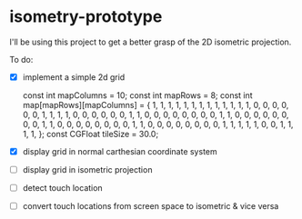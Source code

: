 isometry-prototype
==================

I'll be using this project to get a better grasp of the 2D isometric projection.

To do:
- [x] implement a simple 2d grid

	const int mapColumns    = 10;
	const int mapRows       = 8;
	const int map[mapRows][mapColumns] = {
 	   1, 1, 1, 1, 1, 1, 1, 1, 1, 1,
 	   1, 1, 1, 0, 0, 0, 0, 0, 0, 1,
 	   1, 1, 1, 0, 0, 0, 0, 0, 0, 1,
 	   1, 0, 0, 0, 0, 0, 0, 0, 0, 1,
 	   1, 0, 0, 0, 0, 0, 0, 0, 0, 1,
 	   1, 0, 0, 0, 0, 0, 0, 0, 0, 1,
  	  1, 0, 0, 0, 0, 0, 0, 0, 0, 1,
  	  1, 1, 1, 1, 0, 0, 1, 1, 1, 1,
	};
	const CGFloat tileSize = 30.0;

- [x] display grid in normal carthesian coordinate system
- [ ] display grid in isometric projection
- [ ] detect touch location
- [ ] convert touch locations from screen space to isometric & vice versa